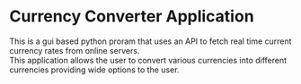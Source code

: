 # Currency Converter Application
This is a gui based python proram that uses an API to fetch real time current currency rates from online servers.
<br>
This application allows the user to convert various currencies into different currencies providing wide options to the user. 
